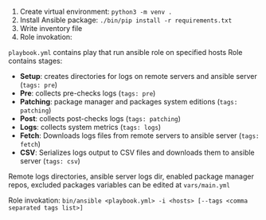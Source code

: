 1. Create virtual environment: `python3 -m venv .`
2. Install Ansible package: `./bin/pip install -r requirements.txt`
3. Write inventory file
3. Role invokation:

`playbook.yml` contains play that run ansible role on specified hosts
Role contains stages:
- __Setup__: creates directories for logs on remote servers and ansible server (`tags: pre`)
- __Pre__: collects pre-checks logs (`tags: pre`)
- __Patching__: package manager and packages system editions (`tags: patching`)
- __Post__: collects post-checks logs (`tags: patching`)
- __Logs__: collects system metrics (`tags: logs`)
- __Fetch__: Downloads logs files from remote servers to ansible server (`tags: fetch`)
- __CSV__: Serializes logs output to CSV files and downloads them to ansible server (`tags: csv`)

Remote logs directories, ansible server logs dir, enabled package manager repos, excluded packages variables can be edited at `vars/main.yml`

Role invokation: `bin/ansible <playbook.yml> -i <hosts> [--tags <comma separated tags list>]`